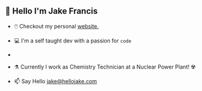 ## 👋 Hello I'm Jake Francis

- 🖱️ Checkout my personal [website.](www.hellojake.com)

- 💻 I'm a self taught dev with a passion for ```code```
- 
- ⚗️ Currently I work as Chemistry Technician at a Nuclear Power Plant! ☢️

- 📫 Say Hello jake@hellojake.com

<!---
jakefrancis/jakefrancis is a ✨ special ✨ repository because its `README.md` (this file) appears on your GitHub profile.
You can click the Preview link to take a look at your changes.
--->
